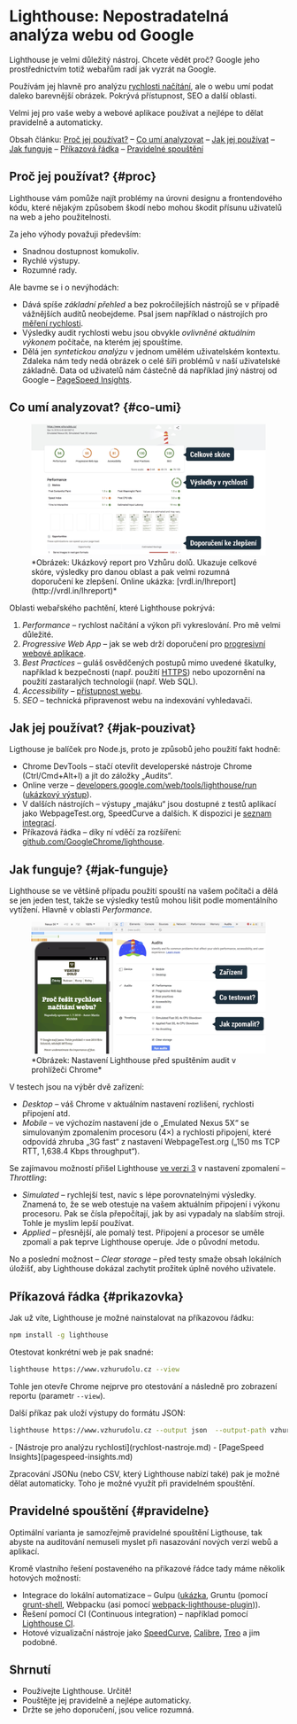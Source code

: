 # Lighthouse: Nepostradatelná analýza webu od Google

Lighthouse je velmi důležitý nástroj. Chcete vědět proč? Google jeho prostřednictvím totiž webařům radí jak vyzrát na Google.

Používám jej hlavně pro analýzu [rychlosti načítání](rychlost-nacitani-proc.proc), ale o webu umí podat daleko barevnější obrázek. Pokrývá přístupnost, SEO a další oblasti.

Velmi jej pro vaše weby a webové aplikace používat a nejlépe to dělat pravidelně a automaticky.

Obsah článku: [Proč jej používat?](#proc) – [Co umí analyzovat](#co-umi) – [Jak jej používat](#jak-pouzivat) – [Jak funguje](#jak-funguje) – [Příkazová řádka](#prikazovka) – [Pravidelné spouštění](#pravidelne)

## Proč jej používat? {#proc}

Lighthouse vám pomůže najít problémy na úrovni designu a frontendového kódu, které nějakým způsobem škodí nebo mohou škodit přísunu uživatelů na web a jeho použitelnosti.

<!-- AdSnippet -->

Za jeho výhody považuji především:

- Snadnou dostupnost komukoliv.
- Rychlé výstupy.
- Rozumné rady.

Ale bavme se i o nevýhodách:

- Dává spíše *základní přehled* a bez pokročilejších nástrojů se v případě vážnějších auditů neobejdeme. Psal jsem například o nástrojích pro [měření rychlosti](rychlost-nastroje.md).
- Výsledky audit rychlosti webu jsou obvykle *ovlivněné aktuálním výkonem*  počítače, na kterém jej spouštíme.
- Dělá jen *syntetickou analýzu* v jednom umělém uživatelském kontextu. Zdaleka nám tedy nedá obrázek o celé šíři problémů v naší uživatelské základně. Data od uživatelů nám částečně dá například jiný nástroj od Google – [PageSpeed Insights](pagespeed-insights.md).

## Co umí analyzovat? {#co-umi}

<figure>
<img src="dist/images/original/lighthouse-online.jpg" alt="Lighthouse online">
<figcaption markdown="1">    
*Obrázek: Ukázkový report pro Vzhůru dolů. Ukazuje celkové skóre, výsledky pro danou oblast a pak velmi rozumná doporučení ke zlepšení. Online ukázka: [vrdl.in/lhreport](http://vrdl.in/lhreport)*
</figcaption>
</figure>

Oblasti webařského pachtění, které Lighthouse pokrývá:

1. *Performance* – rychlost načítání a výkon při vykreslování. Pro mě velmi důležité.
2. *Progressive Web App* – jak se web drží doporučení pro [progresivní webové aplikace](weby-vs-aplikace.md#progresivni-webove-aplikace).
3. *Best Practices* – guláš osvědčených postupů mimo uvedené škatulky, například k bezpečnosti (např. použití  [HTTPS](https.md)) nebo upozornění na použití zastaralých technologií (např. Web SQL).
4. *Accessibility* – [přístupnost webu](https://www.vzhurudolu.cz/pristupnost).
5. *SEO* – technická připravenost webu na indexování vyhledavači.

## Jak jej používat? {#jak-pouzivat}

Ligthouse je balíček pro Node.js, proto je způsobů jeho použití fakt hodně:

- Chrome DevTools – stačí otevřít developerské nástroje Chrome (Ctrl/Cmd+Alt+I) a jít do záložky „Audits“.
- Online verze – [developers.google.com/web/tools/lighthouse/run](https://developers.google.com/web/tools/lighthouse/run) ([ukázkový výstup](https://builder-dot-lighthouse-ci.appspot.com/report.1536812843174.html)).
- V dalších nástrojích – výstupy „majáku“ jsou dostupné z testů aplikací jako WebpageTest.org, SpeedCurve a dalších. K dispozici je [seznam integrací](https://github.com/GoogleChrome/lighthouse#lighthouse-integrations).
- Příkazová řádka – díky ní vděčí za rozšíření: [github.com/GoogleChrome/lighthouse](https://github.com/GoogleChrome/lighthouse).


## Jak funguje? {#jak-funguje}

Lighthouse se ve většině případu použití spouští na vašem počítači a dělá se jen jeden test, takže se výsledky testů mohou lišit podle momentálního vytížení. Hlavně v oblasti *Performance*.

<figure>
<img src="dist/images/original/lighthouse-chrome.jpg" alt="Lighthouse v Google Chrome">
<figcaption markdown="1">    
*Obrázek: Nastavení Lighthouse před spuštěním audit v prohlížeči Chrome*
</figcaption>
</figure>

V testech jsou na výběr dvě zařízení:

- *Desktop* – váš Chrome v aktuálním nastavení rozlišení, rychlosti připojení atd.
- *Mobile* – ve výchozím nastavení jde o „Emulated Nexus 5X“ se simulovaným zpomalením procesoru (4×) a rychlosti připojení, které odpovídá zhruba „3G fast“ z nastavení WebpageTest.org („150 ms TCP RTT, 1,638.4 Kbps throughput“).

Se zajímavou možností přišel Lighthouse [ve verzi 3]( https://developers.google.com/web/updates/2018/05/lighthouse3) v nastavení zpomalení – *Throttling*:

- *Simulated* – rychlejší test, navíc s lépe porovnatelnými výsledky. Znamená to, že se web otestuje na vašem aktuálním připojení i výkonu procesoru. Pak se čísla přepočítají, jak by asi vypadaly na slabším stroji. Tohle je myslím lepší používat.
- *Applied* – přesnější, ale pomalý test. Připojení a procesor se uměle zpomalí a pak teprve Lighthouse operuje. Jde o původní metodu.

No a poslední možnost – *Clear storage* – před testy smaže obsah lokálních úložišť, aby Lighthouse dokázal zachytit prožitek úplně nového uživatele.

## Příkazová řádka {#prikazovka}

Jak už víte, Lighthouse je možné nainstalovat na příkazovou řádku:

```bash
npm install -g lighthouse
```

Otestovat konkrétní web je pak snadné:

```bash
lighthouse https://www.vzhurudolu.cz --view
```

Tohle jen otevře Chrome nejprve pro otestování a následně pro zobrazení reportu (parametr `--view`).

Další příkaz pak uloží výstupy do formátu JSON:

```bash
lighthouse https://www.vzhurudolu.cz --output json  --output-path vzhurudolu-report.json
```

<div class="related web-only" markdown="1">
- [Nástroje pro analýzu rychlosti](rychlost-nastroje.md)
- [PageSpeed Insights](pagespeed-insights.md)
</div>

Zpracování JSONu (nebo CSV, který Lighthouse nabízí také) pak je možné dělat automaticky. Toho je možné využít při pravidelném spouštění.

## Pravidelné spouštění {#pravidelne}

Optimální varianta je samozřejmě pravidelné spouštění Ligthouse, tak abyste na auditování nemuseli myslet při nasazování nových verzí webů a aplikací.

<!-- AdSnippet -->

Kromě vlastního řešení postaveného na příkazové řádce tady máme několik hotových možností:

- Integrace do lokální automatizace – Gulpu ([ukázka](https://github.com/GoogleChrome/lighthouse/tree/master/docs/recipes/gulp), Gruntu (pomocí [grunt-shell](https://github.com/sindresorhus/grunt-shell), Webpacku (asi pomocí [webpack-lighthouse-plugin](https://github.com/addyosmani/webpack-lighthouse-plugin))).
- Řešení pomocí CI (Continuous integration) – například pomocí [Lighthouse CI](https://github.com/ebidel/lighthouse-ci).
- Hotové vizualizační nástroje jako [SpeedCurve](https://speedcurve.com/), [Calibre](https://calibreapp.com/), [Treo](https://treo.sh/) a jim podobné.

## Shrnutí

- Používejte Lighthouse. Určitě!
- Pouštějte jej pravidelně a nejlépe automaticky.
- Držte se jeho doporučení, jsou velice rozumná.

<!-- AdSnippet -->
